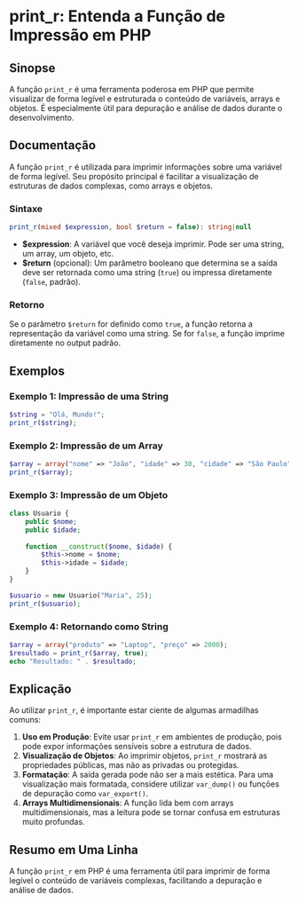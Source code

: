 <!--
Meta Description: # print_r: Entenda a Função de Impressão em PHP ## Sinopse A função `print_r` é uma ferramenta poderosa em PHP que permite visualizar de forma legível...
Meta Keywords: print_r, uma, php, string, array
-->

# print_r: Entenda a Função de Impressão em PHP

## Sinopse
A função `print_r` é uma ferramenta poderosa em PHP que permite visualizar de forma legível e estruturada o conteúdo de variáveis, arrays e objetos. É especialmente útil para depuração e análise de dados durante o desenvolvimento.

## Documentação
A função `print_r` é utilizada para imprimir informações sobre uma variável de forma legível. Seu propósito principal é facilitar a visualização de estruturas de dados complexas, como arrays e objetos.

### Sintaxe
```php
print_r(mixed $expression, bool $return = false): string|null
```

- **$expression**: A variável que você deseja imprimir. Pode ser uma string, um array, um objeto, etc.
- **$return** (opcional): Um parâmetro booleano que determina se a saída deve ser retornada como uma string (`true`) ou impressa diretamente (`false`, padrão).

### Retorno
Se o parâmetro `$return` for definido como `true`, a função retorna a representação da variável como uma string. Se for `false`, a função imprime diretamente no output padrão.

## Exemplos

### Exemplo 1: Impressão de uma String
```php
$string = "Olá, Mundo!";
print_r($string);
```

### Exemplo 2: Impressão de um Array
```php
$array = array("nome" => "João", "idade" => 30, "cidade" => "São Paulo");
print_r($array);
```

### Exemplo 3: Impressão de um Objeto
```php
class Usuario {
    public $nome;
    public $idade;
    
    function __construct($nome, $idade) {
        $this->nome = $nome;
        $this->idade = $idade;
    }
}

$usuario = new Usuario("Maria", 25);
print_r($usuario);
```

### Exemplo 4: Retornando como String
```php
$array = array("produto" => "Laptop", "preço" => 2000);
$resultado = print_r($array, true);
echo "Resultado: " . $resultado;
```

## Explicação
Ao utilizar `print_r`, é importante estar ciente de algumas armadilhas comuns:

1. **Uso em Produção**: Evite usar `print_r` em ambientes de produção, pois pode expor informações sensíveis sobre a estrutura de dados.
2. **Visualização de Objetos**: Ao imprimir objetos, `print_r` mostrará as propriedades públicas, mas não as privadas ou protegidas.
3. **Formatação**: A saída gerada pode não ser a mais estética. Para uma visualização mais formatada, considere utilizar `var_dump()` ou funções de depuração como `var_export()`.
4. **Arrays Multidimensionais**: A função lida bem com arrays multidimensionais, mas a leitura pode se tornar confusa em estruturas muito profundas.

## Resumo em Uma Linha
A função `print_r` em PHP é uma ferramenta útil para imprimir de forma legível o conteúdo de variáveis complexas, facilitando a depuração e análise de dados.